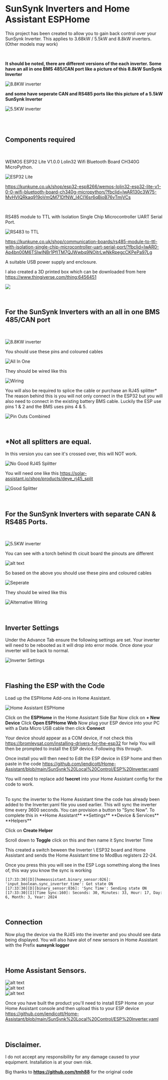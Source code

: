 # SunSynk Inverters and Home Assistant ESPHome

This project has been created to allow you to gain back control over your SunSynk Inverter. This applies to 3.68kW / 5.5kW and 8.8kW inverters. (Other models may work)

<br>

**It should be noted, there are different versions of the each inverter. Some have an all in one BMS 485/CAN port like a picture of this 8.8kW SunSynk Inverter**

![8.8KW inverter](<8.8KW inverter.png>)

**and some have seperate CAN and RS485 ports like this picture of a 5.5kW SunSynk Inverter**

![5.5KW inverter](<5.5KW inverter.png>)

<br>
<br>

## Components required

<br>

WEMOS ESP32 Lite V1.0.0 Lolin32 Wifi Bluetooth Board CH340G MicroPython.

![ESP32 Lite](ESPLite.png)

https://kunkune.co.uk/shop/esp32-esp8266/wemos-lolin32-esp32-lite-v1-0-0-wifi-bluetooth-board-ch340g-micropython/?fbclid=IwAR130c3W75-MvHVIQRkaq919oVmQM71DfNW_I4CI16sr6qBjoB76vTmjVCs

<br>

RS485 module to TTL with Isolation Single Chip Microcontroller UART Serial Port.

![RS483 to TTL](<RS485 to TTL.png>)

https://kunkune.co.uk/shop/communication-boards/rs485-module-to-ttl-with-isolation-single-chip-microcontroller-uart-serial-port/?fbclid=IwAR0-Ap4bn00M6TSlwINBr1PfITM7QJWwbq9NOitrLwNkRpegcCKPePa97Lg

A suitable USB power supply and enclosure.

I also created a 3D printed box which can be downloaded from here https://www.thingiverse.com/thing:6456451

![](<ESP 3D box.png>)

<br>

## For the SunSynk Inverters with an all in one BMS 485/CAN port
<br>

![8.8KW inverter](<8.8KW inverter.png>)

You should use these pins and coloured cables

![All In One](<All In One.jpg>)

They should be wired like this

![Wiring](Wiring.png)

You will also be required to splice the cable or purchase an RJ45 splitter* 
The reason behind this is you will not only connect in the ESP32 but you will also need to connect in the existing battery BMS cable.
Luckily the ESP use pins 1 & 2 and the BMS uses pins 4 & 5.

![Pin Outs Combined](<Pin Outs Combined.png>)

<br>

## *Not all splitters are equal. 

In this version you can see it's crossed over, this will NOT work.

![No Good RJ45 Splitter](<No Good RJ45 Splitter.png>)

You will need one like this https://solar-assistant.io/shop/products/deye_rj45_split

![Good Splitter](<Good Splitter.png>)

<br>

## For the SunSynk Inverters with separate CAN & RS485 Ports.
<br>

![5.5KW inverter](<5.5KW inverter.png>)

You can see with a torch behind th cicuit board the pinouts are different

![alt text](<RS485 Pins.png>)

So based on the above you should use these pins and coloured cables

![Seperate](Seperate.jpg)

They should be wired like this

![Alternative Wiring](<Alternative Wiring.png>)

<br>

## Inverter Settings

Under the Advance Tab ensure the following settings are set.
Your inverter will need to be rebooted as it will drop into error mode. Once done your inverter will be back to normal.

![Inverter Settings](<Inverter Settings.jpg>)

<br>

## Flashing the ESP with the Code

Load up the ESPHome Add-ons in Home Assistant.

![Home Assistant ESPHome](ESPHome-HA.png)

Click on the **ESPHome** in the Home Assistant Side Bar
Now click on **+ New Device**
Click **Open ESPHome Web**
Now plug your ESP device into your PC with a Data Micro USB cable then click **Connect**

Your device should appear as a COM device, if not check this https://bromleysat.com/installing-drivers-for-the-esp32 for help
You will then be prompted to install the ESP device. Following this through.

Once install you will then need to Edit the ESP device in ESP home and then paste in the code https://github.com/iendicott/Home-Assistant/blob/main/SunSynk%20Local%20Control/ESP%20Inverter.yaml

You will need to replace add **!secret** into your Home Assistant config for the code to work.

<br>
To sync the inverter to the Home Assistant time the code has already been added to the Inverter.yaml file you used earlier. This will sync the inverter time every 3600 seconds. 
You can provision a button to "Sync Now". To complete this in 
    **Home Assistant**  
    **Settings** 
    **Device & Services** 
    **Helpers**

Click on **Create Helper**

Scroll down to **Toggle** click on this and then name it Sync Inverter Time

This created a switch beween the Inverter \ ESP32 board and Home Assistant and sends the Home Assistant time to ModBus registers 22-24.

Once you press this you will see in the ESP Logs something along the lines of, this way you know the sync is working


```
[17:33:30][D][homeassistant.binary_sensor:026]: 'input_boolean.sync_inverter_time': Got state ON
[17:33:30][D][binary_sensor:036]: 'Sync Time': Sending state ON
[17:33:30][I][Time Sync:160]: Seconds: 30, Minutes: 33, Hour: 17, Day: 6, Month: 3, Year: 2024
```

<br>

## Connection

Now plug the device via the RJ45 into the inverter and you should see data being displayed. 
You will also have alot of new sensors in Home Assistant with the Prefix **sunsynk logger**

<br>

## Home Assistant Sensors.

![alt text](1.png)
<br>
![alt text](2.png)
<br>
![alt text](3.png)

Once you have built the product you'll need to install ESP Home on your Home Assistant console and then upload this to your ESP device 
https://github.com/iendicott/Home-Assistant/blob/main/SunSynk%20Local%20Control/ESP%20Inverter.yaml

<br>

## Disclaimer.

I do not accept any responsibility for any damage caused to your equipment. Installation is at your own risk.

Big thanks to **https://github.com/tmh88** for the original code
